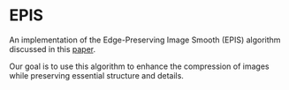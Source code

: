 # EPIS
An implementation of the Edge-Preserving Image Smooth (EPIS) algorithm discussed in this [paper](https://cseweb.ucsd.edu/~bisai/papers/SIGGRAPH15_IntrinsicDecomposition.pdf).

Our goal is to use this algorithm to enhance the compression of images while preserving essential structure
and details.

